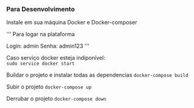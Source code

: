 ### Para Desenvolvimento
Instale em sua máquina Docker e Docker-composer

'''
Para logar na plataforma

Login: admin
Senha: admin123
'''

Caso serviço docker esteja indiponível:  
`sudo service docker start`

Buildar o projeto e instalar todas as dependencias
`docker-compose build`

Subir o projeto
`docker-compose up`

Derrubar o projeto
`docker-compose down`